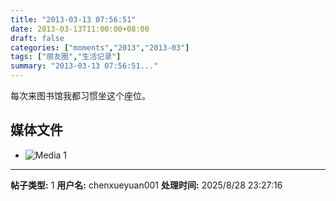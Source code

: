 ```yaml
---
title: "2013-03-13 07:56:51"
date: 2013-03-13T11:00:00+08:00
draft: false
categories: ["moments","2013","2013-03"]
tags: ["朋友圈","生活记录"]
summary: "2013-03-13 07:56:51..."
---
```


每次来图书馆我都习惯坐这个座位。

## 媒体文件

- ![Media 1](/Moments/photos/2013-03-13/201303130756510.jpg)

---

**帖子类型:** 1
**用户名:** chenxueyuan001
**处理时间:** 2025/8/28 23:27:16